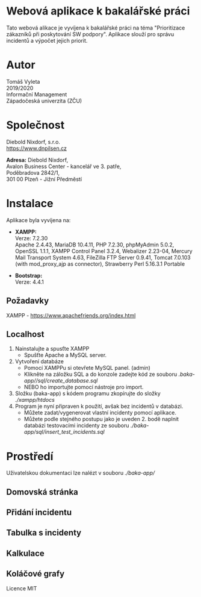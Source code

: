 # Webová aplikace k bakalářské práci

Tato webová alikace je vyvíjena k bakalářské práci na téma "Prioritizace zákazníků při poskytování SW podpory". Aplikace slouží pro správu incidentů a výpočet jejich priorit.

# Autor

Tomáš Vyleta <br>
2019/2020 <br>
Informační Management <br>
Západočeská univerzita (ZČU)

# Společnost

Diebold Nixdorf, s.r.o. <br>
https://www.dnpilsen.cz

**Adresa:**
Diebold Nixdorf, <br>
Avalon Business Center - kancelář ve 3. patře, <br>
Poděbradova 2842/1, <br>
301 00 Plzeň - Jižní Předměstí

# Instalace

Aplikace byla vyvíjena na: <br>
* **XAMPP:** <br>
Verze: 7.2.30 <br>
Apache 2.4.43, MariaDB 10.4.11, PHP 7.2.30, phpMyAdmin 5.0.2, OpenSSL 1.1.1, XAMPP Control Panel 3.2.4, Webalizer 2.23-04, Mercury Mail Transport System 4.63, FileZilla FTP Server 0.9.41, Tomcat 7.0.103 (with mod_proxy_ajp as connector), Strawberry Perl 5.16.3.1 Portable

* **Bootstrap:** <br>
Verze: 4.4.1

## Požadavky

XAMPP - https://www.apachefriends.org/index.html

## Localhost
1. Nainstalujte a spusťte XAMPP
    * Spušťte Apache a MySQL server.
2. Vytvoření databáze
    * Pomocí XAMPPu si otevřete MySQL panel. (admin)
    * Klikněte na záložku SQL a do konzole zadejte kód ze souboru _.baka-app//sql/create_database.sql_
    * NEBO ho importujte pomocí nástroje pro import.
3. Složku (baka-app) s kódem programu zkopírujte do složky _./xampp/htdocs_
4. Program je nyní připraven k použití, avšak bez incidentů v databázi.
    * Můžete zadat/vygenerovat vlastní incidenty pomocí aplikace.
    * Můžete podle stejného postupu jako je uveden 2. bodě naplnit databázi testovacími incidenty ze souboru _./baka-app/sql/insert_test_incidents.sql_
  
# Prostředí
Uživatelskou dokumentaci lze nalézt v souboru _./baka-app/_

## Domovská stránka

## Přidání incidentu

## Tabulka s incidenty

## Kalkulace

## Koláčové grafy


Licence MIT